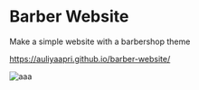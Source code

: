 
# Barber Website

Make a simple website with a barbershop theme

https://auliyaapri.github.io/barber-website/



![aaa](https://user-images.githubusercontent.com/45688720/213832106-5afae1f4-e40d-4934-90c4-c1ceba7361c8.png)

